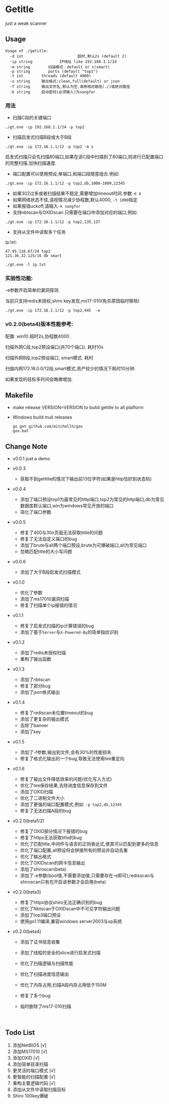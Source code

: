 # Getitle
just a weak scanner


## Usage

```
Usage of ./getitle:
  -d int                        超时,默认2s (default 2)
  -ip string            IP地址 like 192.168.1.1/24
  -m string        扫描模式：default or s(smart)
  -p string        ports (default "top1")
  -t int        threads (default 4000)
  -o string     输出格式:clean,full(default) or json
  -f string     输出文件名,默认为空,请用相对路径(./)或绝对路径
  -k string     启动密码(必须输入)为sangfor  

```

### 用法



* 扫描C段的关键端口

`./gt.exe -ip 192.168.1.1/24 -p top2`

* 扫描启发式扫描B段或大于B段

`./gt.exe -ip 172.16.1.1/12 -p top2 -m s`

启发式扫描只会先扫描80端口,如果在该C段中扫描到了80端口,则进行已配置端口的完整扫描.加快扫描速度.

* 端口配置可以使用预设,单端口,和端口段随意组合.例如:

`./gt.exe -ip 172.16.1.1/12 -p top2,db,1000-1009,12345`

* 如果302过多或者扫描结果不稳定,需要增加timeout时间.参数`-d 4`
* 如果网络状态不佳,请视情况减少协程数,默认4000, `-t 1000`指定
* 如果报错uckoff,请输入`-k sangfor`
* 支持nbtscan与OXIDscan.只需要在端口中添加对应的端口,例如:

`./gt.exe -ip 172.16.1.1/12 -p top2,135,137`

* 支持从文件中读取多个任务

ip.txt:

```
47.95.116.67/24 top2
121.36.32.125/16 db smart
```

`./gt.exe -l ip.txt`





### 实验性功能:

-e参数开启简单的漏洞探测.

当前只支持redis未授权,shiro key发现,ms17-010(免杀原因临时移除)

`./gt.exe -ip 172.16.1.1/12 -p top2,445  -e`





### v0.2.0(beta4)版本性能参考:

配置: win10 超时2s,协程数4000

扫描外网C段,top2预设端口(共70个端口). 耗时10s

扫描外网B段,top2预设端口, smart模式. 耗时

扫描内网172.16.0.0/12段,smart模式,资产较少的情况下耗时10分钟.

如果发现的目标多时间会略微增加.

## Makefile

 * make release VERSION=VERSION to bulid getitle to all platform

 * Windows build muli releases

   ```
   go get github.com/mitchellh/gox
   gox.bat
   ```

   

## Change Note

* v0.0.1 just a demo

* v0.0.3 
  
  * 获取不到getitile的情况下输出前13位字符(如果是http恰好到状态码)
  
* v0.0.4 
  * 添加了端口预设top1为最常见的http端口,top2为常见的http端口,db为常见数据库默认端口,win为windows常见开放的端口
  * 简化了端口参数
  
* v0.0.5 
  * 修复了400与30x页面无法获取titile的问题
  * 修复了无法自定义端口的bug
  * 添加了brute与all两个端口预设,brute为可爆破端口,all为常见端口
  * 忽略匹配title的大小写问题
  
* v0.0.6
  
  * 添加了大于B段启发式扫描模式
  
* v0.1.0
  * 优化了参数
  * 添加了ms17010漏洞扫描
  * 修复了扫描单个ip报错的情况
  
* v0.1.1

  * 修复了启发式扫描的ip计算错误的bug
  * 添加了基于`Server`与`X-Powered-By`的简单指纹识别  
  
* v0.1.2
  * 添加了redis未授权扫描
  * 重构了输出函数
  
* v0.1.3
  * 添加了nbtscan
  * 修复了部分bug
  * 添加了json格式输出
  
* v0.1.4
  * 修复了rediscan未位置timeout的bug
  * 添加了更复杂的输出模式
  * 去除了banner
  * 添加了key
  
* v0.1.5
  * 添加了-f参数,输出到文件,会有30%的性能损失
  * 修复了格式化输出的一个bug,导致无法使用tee重定向
  
* v0.1.6

    * 修复了输出文件降低效率的问题(优化写入方式)
    * 优化了tee保存结果,去除进度信息保存到文件
    * 添加了OXID扫描
    * 优化了二进制文件大小
    * 添加了更强的端口配置模式,例如` -p top2,db,12345` 
    * 修复了无法扫描A段的bug
    
* v0.2.0(beta1/2)
    * 修复了OXID部分情况下报错的bug
    * 修复了https无法获取title的bug
    * 优化了匹配title,中间件与语言的正则表达式,使其可以匹配到更多的信息
    * 优化了端口配置,all预设将会拼接所有的预设并自动去重
    * 优化了输出格式
    * 优化了OXIDscan的网卡信息输出
    * 添加了shiroscan(beta)
    * 添加了-e参数(bool值,不需要添加值,只需要存在-e即可),redisscan与shiroscan只有在开启该参数才会启用(beta)
    
* v0.2.0(beta3)
    * 修复了https协议shiro无法正确识别的bug
    * 优化了Nbtscan于OXIDscan中不可见字符输出问题
    * 添加了top3端口预设
    * 使用go1.11编译,兼容windows server2003与xp系统

* v0.2.0(beta4)
    * 添加了证书信息收集
    
    * 添加了线程的安全的slice进行启发式扫描
    
    * 优化了扫描逻辑与扫描性能
    
    * 优化了扫描进度信息输出
    
    * 优化了内存占用,扫描A段内存占用低于150M
    
    * 修复了多个bug
    
    * 临时删除了ms17-010扫描
    
      

​    

 ## Todo List

1. 添加NetBIOS  [√]
2. 添加MS17010 [√]
3. 添加OXID [√]
4. 添加简单目录扫描
5. 更灵活的端口模式 [√]
6. 更智能的扫描配置  [√]
7. 重构主要逻辑代码  [√]
8. 添加从文件中读取扫描目标
9. Shiro 100key爆破